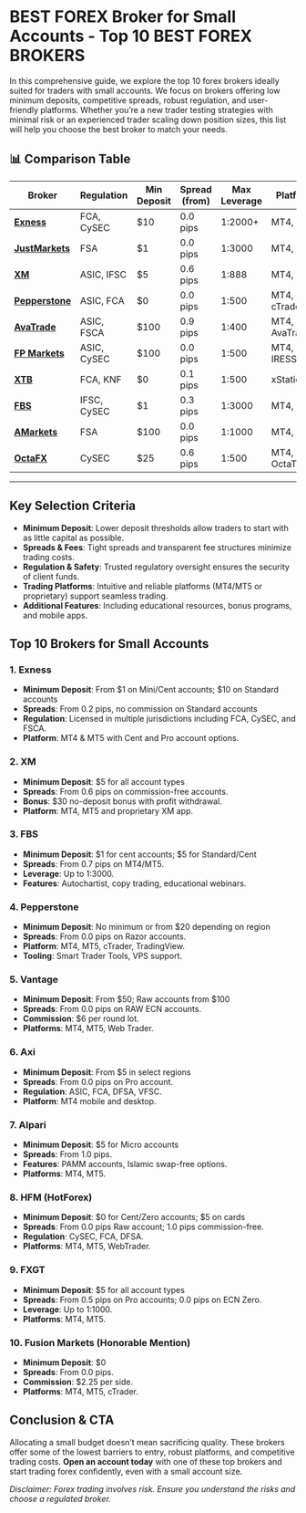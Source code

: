 # BEST FOREX Broker for Small Accounts - Top 10 BEST FOREX BROKERS

In this comprehensive guide, we explore the top 10 forex brokers ideally suited for traders with small accounts. We focus on brokers offering low minimum deposits, competitive spreads, robust regulation, and user-friendly platforms. Whether you’re a new trader testing strategies with minimal risk or an experienced trader scaling down position sizes, this list will help you choose the best broker to match your needs.

## 📊 Comparison Table

| Broker | Regulation | Min Deposit | Spread (from) | Max Leverage | Platforms |
|--------|------------|-------------|----------------|---------------|-----------|
| [**Exness**](https://one.exnesstrack.org/a/english23) | FCA, CySEC | $10 | 0.0 pips | 1:2000+ | MT4, MT5 |
| [**JustMarkets**](https://one.justmarkets.link/a/79iqw0j6nj) | FSA | $1 | 0.0 pips | 1:3000 | MT4, MT5 |
| [**XM**](https://clicks.pipaffiliates.com/c?c=589901&l=en&p=0) | ASIC, IFSC | $5 | 0.6 pips | 1:888 | MT4, MT5 |
| [**Pepperstone**](https://trk.pepperstonepartners.com/aff_c?offer_id=367&aff_id=33954) | ASIC, FCA | $0 | 0.0 pips | 1:500 | MT4, MT5, cTrader |
| [**AvaTrade**](https://www.avatrade.com?versionId=10301&tag=194438) | ASIC, FSCA | $100 | 0.9 pips | 1:400 | MT4, MT5, AvaTradeGo |
| [**FP Markets**](https://www.fpmarkets.com/?redir=stv&fpm-affiliate-utm-source=IB&fpm-affiliate-agt=56244) | ASIC, CySEC | $100 | 0.0 pips | 1:500 | MT4, MT5, IRESS |
| [**XTB**](https://link-pso.xtb.com/pso/zrUCY) | FCA, KNF | $0 | 0.1 pips | 1:500 | xStation |
| [**FBS**](https://fbs.partners?ibl=587836&ibp=21398815) | IFSC, CySEC | $1 | 0.3 pips | 1:3000 | MT4, MT5 |
| [**AMarkets**](https://amarketstrading.co/?g=WNRAN9) | FSA | $100 | 0.0 pips | 1:1000 | MT4, MT5 |
| [**OctaFX**](https://my.octafx.com/open-account/?refid=ib35647800) | CySEC | $25 | 0.6 pips | 1:500 | MT4, MT5, OctaTrader |

---

## Key Selection Criteria

- **Minimum Deposit**: Lower deposit thresholds allow traders to start with as little capital as possible.
- **Spreads & Fees**: Tight spreads and transparent fee structures minimize trading costs.
- **Regulation & Safety**: Trusted regulatory oversight ensures the security of client funds.
- **Trading Platforms**: Intuitive and reliable platforms (MT4/MT5 or proprietary) support seamless trading.
- **Additional Features**: Including educational resources, bonus programs, and mobile apps.

## Top 10 Brokers for Small Accounts

### 1. Exness
- **Minimum Deposit**: From $1 on Mini/Cent accounts; $10 on Standard accounts
- **Spreads**: From 0.2 pips, no commission on Standard accounts
- **Regulation**: Licensed in multiple jurisdictions including FCA, CySEC, and FSCA.
- **Platform**: MT4 & MT5 with Cent and Pro account options.

### 2. XM
- **Minimum Deposit**: $5 for all account types
- **Spreads**: From 0.6 pips on commission-free accounts.
- **Bonus**: $30 no-deposit bonus with profit withdrawal.
- **Platform**: MT4, MT5 and proprietary XM app.

### 3. FBS
- **Minimum Deposit**: $1 for cent accounts; $5 for Standard/Cent
- **Spreads**: From 0.7 pips on MT4/MT5.
- **Leverage**: Up to 1:3000.
- **Features**: Autochartist, copy trading, educational webinars.

### 4. Pepperstone
- **Minimum Deposit**: No minimum or from $20 depending on region
- **Spreads**: From 0.0 pips on Razor accounts.
- **Platform**: MT4, MT5, cTrader, TradingView.
- **Tooling**: Smart Trader Tools, VPS support.

### 5. Vantage
- **Minimum Deposit**: From $50; Raw accounts from $100
- **Spreads**: From 0.0 pips on RAW ECN accounts.
- **Commission**: $6 per round lot.
- **Platforms**: MT4, MT5, Web Trader.

### 6. Axi
- **Minimum Deposit**: From $5 in select regions
- **Spreads**: From 0.0 pips on Pro account.
- **Regulation**: ASIC, FCA, DFSA, VFSC.
- **Platform**: MT4 mobile and desktop.

### 7. Alpari
- **Minimum Deposit**: $5 for Micro accounts
- **Spreads**: From 1.0 pips.
- **Features**: PAMM accounts, Islamic swap-free options.
- **Platforms**: MT4, MT5.

### 8. HFM (HotForex)
- **Minimum Deposit**: $0 for Cent/Zero accounts; $5 on cards
- **Spreads**: From 0.0 pips Raw account; 1.0 pips commission-free.
- **Regulation**: CySEC, FCA, DFSA.
- **Platforms**: MT4, MT5, WebTrader.

### 9. FXGT
- **Minimum Deposit**: $5 for all account types
- **Spreads**: From 0.5 pips on Pro accounts; 0.0 pips on ECN Zero.
- **Leverage**: Up to 1:1000.
- **Platforms**: MT4, MT5.

### 10. Fusion Markets (Honorable Mention)
- **Minimum Deposit**: $0
- **Spreads**: From 0.0 pips.
- **Commission**: $2.25 per side.
- **Platforms**: MT4, MT5, cTrader.

## Conclusion & CTA
Allocating a small budget doesn’t mean sacrificing quality. These brokers offer some of the lowest barriers to entry, robust platforms, and competitive trading costs. **Open an account today** with one of these top brokers and start trading forex confidently, even with a small account size.

*Disclaimer: Forex trading involves risk. Ensure you understand the risks and choose a regulated broker.*

